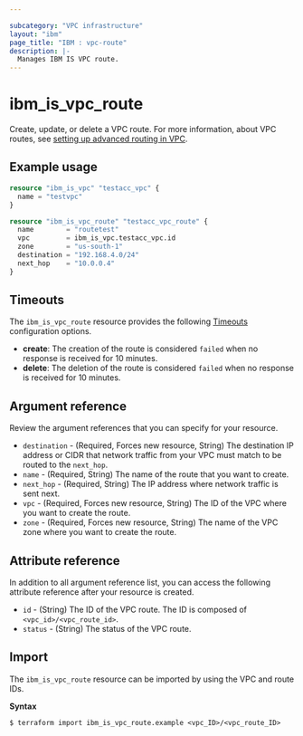 ```yaml
---

subcategory: "VPC infrastructure"
layout: "ibm"
page_title: "IBM : vpc-route"
description: |-
  Manages IBM IS VPC route.
---
```


# ibm_is_vpc_route
Create, update, or delete a VPC route. For more information, about VPC routes, see [setting up advanced routing in VPC](https://cloud.ibm.com/docs/vpc?topic=vpc-about-custom-routes).

## Example usage

```terraform
resource "ibm_is_vpc" "testacc_vpc" {
  name = "testvpc"
}

resource "ibm_is_vpc_route" "testacc_vpc_route" {
  name        = "routetest"
  vpc         = ibm_is_vpc.testacc_vpc.id
  zone        = "us-south-1"
  destination = "192.168.4.0/24"
  next_hop    = "10.0.0.4"
}

```

## Timeouts
The `ibm_is_vpc_route` resource provides the following [Timeouts](https://www.terraform.io/docs/configuration/resources.html#timeouts) configuration options.

- **create**: The creation of the route is considered `failed` when no response is received for 10 minutes. 
- **delete**: The deletion of the route is considered `failed` when no response is received for 10 minutes. 


## Argument reference
Review the argument references that you can specify for your resource. 

- `destination` - (Required, Forces new resource, String) The destination IP address or CIDR that network traffic from your VPC must match to be routed to the `next_hop`.
- `name` - (Required, String) The name of the route that you want to create.
- `next_hop` - (Required, String) The IP address where network traffic is sent next.
- `vpc` - (Required, Forces new resource, String) The ID of the VPC where you want to create the route. 
- `zone` - (Required, Forces new resource, String) The name of the VPC zone where you want to create the route.

## Attribute reference
In addition to all argument reference list, you can access the following attribute reference after your resource is created.

- `id` - (String) The ID of the VPC route. The ID is composed of `<vpc_id>/<vpc_route_id>`.
- `status` - (String) The status of the VPC route.

## Import
The `ibm_is_vpc_route` resource can be imported by using the VPC and route IDs. 

**Syntax**

```
$ terraform import ibm_is_vpc_route.example <vpc_ID>/<vpc_route_ID>
```
